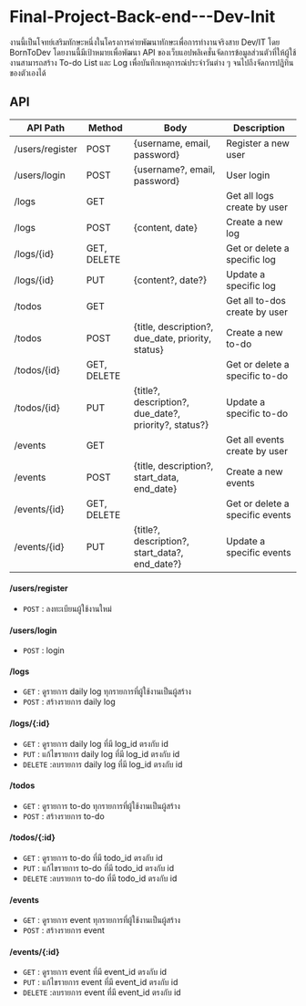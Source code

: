 # Final-Project-Back-end---Dev-Init
งานนี้เป็นโจทย์เสริมทักษะหนึ่งในโครงการค่ายพัฒนาทักษะเพื่อการทำงานจริงสาย Dev/IT โดย BornToDev โดยงานนี้มีเป้าหมายเพื่อพัฒนา API ของเว็บแอปพลิเคชั่นจัดการข้อมูลส่วนตัวที่ให้ผู้ใช้งานสามารถสร้าง To-do List และ Log เพื่อบันทึกเหตุการณ์ประจำวันต่าง ๆ จนไปถึงจัดการปฎิทินของตัวเองได้
## API
| API Path  | Method        | Body               | Description                         |
| -------- | ---------------| ----------------   |-------------------------------------|
| /users/register | POST| {username, email, password}   |Register a new user|
| /users/login | POST| {username?, email, password}   |User login|
| /logs | GET|   |Get all logs create by user|
| /logs | POST| {content, date}   |Create a new log|
| /logs/{id} | GET, DELETE|   |Get or delete a specific log|
| /logs/{id} | PUT| {content?, date?}  |Update a specific log|
| /todos | GET|   |Get all to-dos create by user|
| /todos | POST| {title, description?, due_date, priority, status}   |Create a new to-do|
| /todos/{id} | GET, DELETE|   |Get or delete a specific to-do|
| /todos/{id} | PUT| {title?, description?, due_date?, priority?, status?}  |Update a specific to-do|
| /events | GET|   |Get all events create by user|
| /events | POST| {title, description?, start_data, end_date}   |Create a new events|
| /events/{id} | GET, DELETE|   |Get or delete a specific events|
| /events/{id} | PUT| {title?, description?, start_data?, end_date?}  |Update a specific events|





#### /users/register
* `POST` : ลงทะเบียนผู้ใช้งานใหม่
#### /users/login
* `POST` : login
#### /logs
* `GET` : ดูรายการ daily log ทุกรายการที่ผู้ใช้งานเป็นผู้สร้าง
* `POST` : สร้างรายการ daily log
#### /logs/{:id}
* `GET` : ดูรายการ daily log ที่มี log_id ตรงกับ id
* `PUT` : แก้ไขรายการ daily log ที่มี log_id ตรงกับ id
* `DELETE` :ลบรายการ daily log ที่มี log_id ตรงกับ id
#### /todos
* `GET` : ดูรายการ to-do ทุกรายการที่ผู้ใช้งานเป็นผู้สร้าง
* `POST` : สร้างรายการ to-do
#### /todos/{:id}
* `GET` : ดูรายการ to-do ที่มี todo_id ตรงกับ id
* `PUT` : แก้ไขรายการ to-do ที่มี todo_id ตรงกับ id
* `DELETE` :ลบรายการ to-do ที่มี todo_id ตรงกับ id

#### /events
* `GET` : ดูรายการ event ทุกรายการที่ผู้ใช้งานเป็นผู้สร้าง
* `POST` : สร้างรายการ event
#### /events/{:id}
* `GET` : ดูรายการ event ที่มี event_id ตรงกับ id
* `PUT` : แก้ไขรายการ event ที่มี event_id ตรงกับ id
* `DELETE` :ลบรายการ event ที่มี event_id ตรงกับ id
